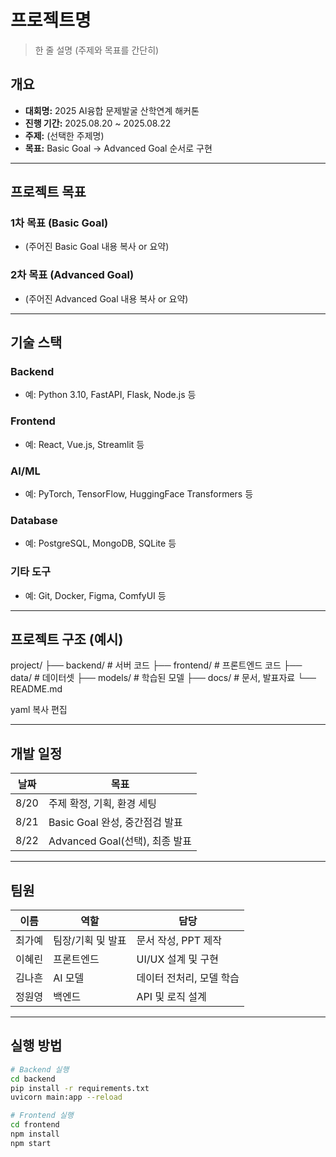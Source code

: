 # 프로젝트명
> 한 줄 설명 (주제와 목표를 간단히)

## 개요
- **대회명:** 2025 AI융합 문제발굴 산학연계 해커톤
- **진행 기간:** 2025.08.20 ~ 2025.08.22
- **주제:** (선택한 주제명)
- **목표:** Basic Goal → Advanced Goal 순서로 구현

---

## 프로젝트 목표
### 1차 목표 (Basic Goal)
- (주어진 Basic Goal 내용 복사 or 요약)

### 2차 목표 (Advanced Goal)
- (주어진 Advanced Goal 내용 복사 or 요약)

---

## 기술 스택
### Backend
- 예: Python 3.10, FastAPI, Flask, Node.js 등

### Frontend
- 예: React, Vue.js, Streamlit 등

### AI/ML
- 예: PyTorch, TensorFlow, HuggingFace Transformers 등

### Database
- 예: PostgreSQL, MongoDB, SQLite 등

### 기타 도구
- 예: Git, Docker, Figma, ComfyUI 등

---

## 프로젝트 구조 (예시)
project/
├── backend/ # 서버 코드
├── frontend/ # 프론트엔드 코드
├── data/ # 데이터셋
├── models/ # 학습된 모델
├── docs/ # 문서, 발표자료
└── README.md

yaml
복사
편집

---

## 개발 일정
| 날짜 | 목표 |
|------|------|
| 8/20 | 주제 확정, 기획, 환경 세팅 |
| 8/21 | Basic Goal 완성, 중간점검 발표 |
| 8/22 | Advanced Goal(선택), 최종 발표 |

---

## 팀원
| 이름 | 역할 | 담당 |
|------|------|------|
| 최가예 | 팀장/기획 및 발표 | 문서 작성, PPT 제작 |
| 이혜린 | 프론트엔드 | UI/UX 설계 및 구현 |
| 김나흔 | AI 모델 | 데이터 전처리, 모델 학습 |
| 정원영 | 백엔드 | API 및 로직 설계 |

---

## 실행 방법
```bash
# Backend 실행
cd backend
pip install -r requirements.txt
uvicorn main:app --reload

# Frontend 실행
cd frontend
npm install
npm start
